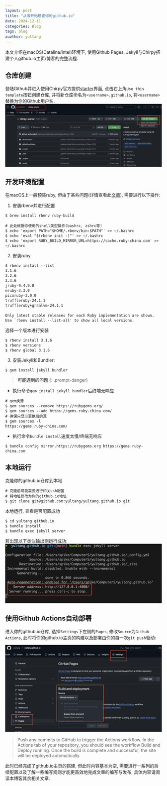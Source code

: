 ```yaml
---
layout: post
title: "从零开始搭建你的github.io"
date: 2024-12-11
categories: Blog
tags: blog
auothor: yultang
---
```


本文介绍在macOS(Catalina/Intel)环境下, 使用Github Pages, Jekyll与Chirpy搭建个人github.io主页/博客的完整流程. 

## 仓库创建
登陆Github并进入使用Chirpy官方提供[starter](https://github.com/cotes2020/chirpy-starter)界面, 点击右上角`Use this template`按钮创建仓库, 并将新仓库命名为`<username>.github.io`, 将`<username>`替换为你的Github用户名.
![](/media/img/2024-12-11-从零开始搭建你的github.io/1.png)


## 开发环境配置
在macOS上一般预装ruby, 但由于某些问题(详情查看此[文章](https://www.rubyonmac.dev/you-dont-have-write-permissions-for-the-library-ruby-gems-2-6-0-directory)), 需要进行以下操作:

1. 安装rbenv并进行配置

```shell linenos=false
$ brew install rbenv ruby-build

# 此处根据你使用的shell类型操作(bashrc, zshrc等)
$ echo 'export PATH="$HOME/.rbenv/bin:$PATH"' >> ~/.bashrc
$ echo 'eval "$(rbenv init -)"' >> ~/.bashrc
$ echo 'export RUBY_BUILD_MIRROR_URL=https://cache.ruby-china.com' >> ~/.bashrc
```

2. 安装ruby

```shell linenos=false
$ rbenv install --list
3.1.6
3.2.6
3.3.6
jruby-9.4.9.0
mruby-3.3.0
picoruby-3.0.0
truffleruby-24.1.1
truffleruby+graalvm-24.1.1

Only latest stable releases for each Ruby implementation are shown.
Use `rbenv install --list-all' to show all local versions.
```

选择一个版本进行安装
```shell linenos=false
$ rbenv install 3.1.6
$ rbenv versions
$ rbenv global 3.1.6
```

3. 安装Jekyll和Bundler:

```shell
$ gem install jekyll bundler
```

> **可能遇到的问题**
{: .prompt-danger}

- 执行命令`gem install jekyll bundler`后终端无响应

```shell linenos=false
# gem换源
$ gem sources --remove https://rubygems.org/
$ gem sources --add https://gems.ruby-china.com/
# 确保只显示更换后的源
$ gem sources -l
https://gems.ruby-china.com/
```

- 执行命令`bundle install`速度太慢/终端无响应

```shell linenos=false
$ bundle config mirror.https://rubygems.org https://gems.ruby-china.com
```

## 本地运行
克隆你的github.io仓库到本地

```shell linenos=false
# 克隆前可能需要进行相关ssh配置
# 将地址修改为你的github.io地址
$ git clone git@github.com:yultang/yultang.github.io.git
```

本地运行, 查看是否配置成功

```shell linenos=false
$ cd yultang.github.io
$ bundle install
$ bundle exec jekyll server
```

若出现以下类似输出则运行成功:
![](/media/img/2024-12-11-从零开始搭建你的github.io/2.png)

## 使用Github Actions自动部署

进入你的github.io仓库, 选择`Settings`下左侧的`Pages`, 修改`Source`为`Github Actions`, 此时将你的github.io主页的构建以及部署由你的每一次`git push`驱动:

![](/media/img/2024-12-11-从零开始搭建你的github.io/3.png)

> Push any commits to GitHub to trigger the Actions workflow. In the Actions tab of your repository, you should see the workflow Build and Deploy running. Once the build is complete and successful, the site will be deployed automatically.

此时已经完成了github.io主页的搭建, 但此时内容基本为空, 需要进行一系列的后续配置以及了解一些编写规则才能更高效地完成文章的编写与发布, 具体内容请阅读本博客其余相关文章. 

